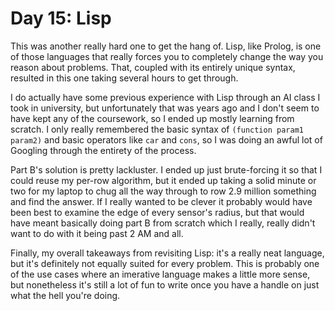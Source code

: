 # Day 15: Lisp

This was another really hard one to get the hang of. Lisp, like Prolog, is one of those languages that really forces you
to completely change the way you reason about problems. That, coupled with its entirely unique syntax, resulted in this
one taking several hours to get through.

I do actually have some previous experience with Lisp through an AI class I took in university, but unfortunately that
was years ago and I don't seem to have kept any of the coursework, so I ended up mostly learning from scratch. I only
really remembered the basic syntax of `(function param1 param2)` and basic operators like `car` and `cons`, so I was
doing an awful lot of Googling through the entirety of the process.

Part B's solution is pretty lackluster. I ended up just brute-forcing it so that I could reuse my per-row algorithm, but
it ended up taking a solid minute or two for my laptop to chug all the way through to row 2.9 million something and find
the answer. If I really wanted to be clever it probably would have been best to examine the edge of every sensor's
radius, but that would have meant basically doing part B from scratch which I really, really didn't want to do with it
being past 2 AM and all.

Finally, my overall takeaways from revisiting Lisp: it's a really neat language, but it's definitely not equally suited
for every problem. This is probably one of the use cases where an imerative language makes a little more sense, but
nonetheless it's still a lot of fun to write once you have a handle on just what the hell you're doing.

